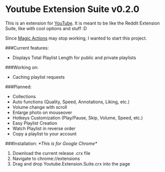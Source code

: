 # Youtube Extension Suite v0.2.0

This is an extension for [YouTube](https://www.youtube.com). It is meant to be like the Reddit Extension Suite, like with cool options and stuff :D

Since [Magic Actions](https://chrome.google.com/webstore/detail/magic-actions-for-youtube/abjcfabbhafbcdfjoecdgepllmpfceif) may stop working, I wanted to start this project.

###Current features:
* Displays Total Playlist Length for public and private playlists

###Working on:
* Caching playlist requests

###Planned:
* Collections
* Auto functions (Quality, Speed, Annotations, Liking, etc.)
* Volume change with scroll
* Enlarge photo on mouseover
* Hotkeys Customization (Play/Pause, Skip, Volume, Speed, etc.)
* Easy Playlist Creation
* Watch Playlist in reverse order
* Copy a playlist to your account

###Installation:
*\*This is for Google Chrome\**
1. Download the current release .crx file
2. Navigate to chrome://extensions
3. Drag and drop Youtube.Extension.Suite.crx into the page
